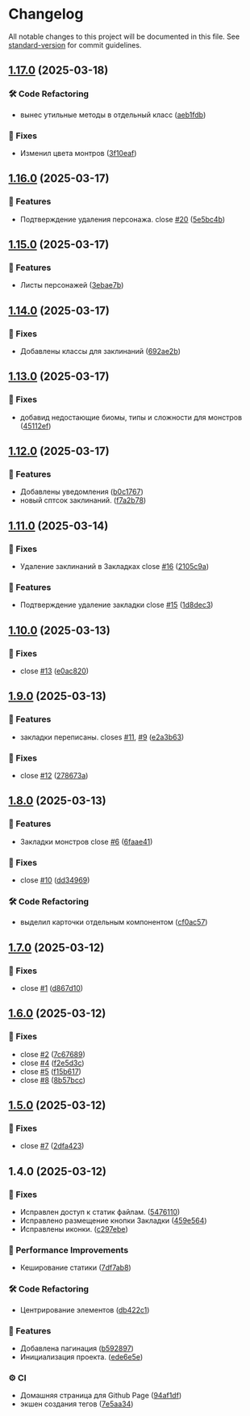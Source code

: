 # Changelog

All notable changes to this project will be documented in this file. See [standard-version](https://github.com/conventional-changelog/standard-version) for commit guidelines.

## [1.17.0](https://github.com/fso13/dnd5e/compare/v1.16.0...v1.17.0) (2025-03-18)


### 🛠️ Code Refactoring

* вынес утильные методы в отдельный класс ([aeb1fdb](https://github.com/fso13/dnd5e/commit/aeb1fdb1cc55e13704c749ed463f469960242b52))


### 🐛 Fixes

* Изменил цвета монтров ([3f10eaf](https://github.com/fso13/dnd5e/commit/3f10eafcb480ec3f3619536495c8860bb45d4fe9))

## [1.16.0](https://github.com/fso13/dnd5e/compare/v1.15.0...v1.16.0) (2025-03-17)


### 🚀 Features

* Подтверждение удаления персонажа. close [#20](https://github.com/fso13/dnd5e/issues/20) ([5e5bc4b](https://github.com/fso13/dnd5e/commit/5e5bc4be48ba8221272f4b2aa7c90f178c4f9a76))

## [1.15.0](https://github.com/fso13/dnd5e/compare/v1.14.0...v1.15.0) (2025-03-17)


### 🚀 Features

* Листы персонажей ([3ebae7b](https://github.com/fso13/dnd5e/commit/3ebae7bd802da50f49df0dcea958584d0ced3aee))

## [1.14.0](https://github.com/fso13/dnd5e/compare/v1.13.0...v1.14.0) (2025-03-17)


### 🐛 Fixes

* Добавлены классы для заклинаний ([692ae2b](https://github.com/fso13/dnd5e/commit/692ae2b5f39f79e998103bd3f677ace156fe0ae4))

## [1.13.0](https://github.com/fso13/dnd5e/compare/v1.12.0...v1.13.0) (2025-03-17)


### 🐛 Fixes

* добавид недостающие биомы, типы и сложности для монстров ([45112ef](https://github.com/fso13/dnd5e/commit/45112effb42688da81d6983f19e5f64f49a43f1a))

## [1.12.0](https://github.com/fso13/dnd5e/compare/v1.11.0...v1.12.0) (2025-03-17)


### 🚀 Features

* Добавлены уведомления ([b0c1767](https://github.com/fso13/dnd5e/commit/b0c1767e109239585e67ca1a3f560b0e21ecb2fa))
* новый сптсок заклинаний. ([f7a2b78](https://github.com/fso13/dnd5e/commit/f7a2b786a00ab267b48eab89d056a5e9f3385e9f))

## [1.11.0](https://github.com/fso13/dnd5e/compare/v1.10.0...v1.11.0) (2025-03-14)


### 🐛 Fixes

* Удаление заклинаний в Закладках close [#16](https://github.com/fso13/dnd5e/issues/16) ([2105c9a](https://github.com/fso13/dnd5e/commit/2105c9aa85589788fd9568a6a0ec125768375877))


### 🚀 Features

*  Подтверждение удаление закладки close [#15](https://github.com/fso13/dnd5e/issues/15) ([1d8dec3](https://github.com/fso13/dnd5e/commit/1d8dec3d103137ad39e4dd61c86e1049fbdcc12f))

## [1.10.0](https://github.com/fso13/dnd5e/compare/v1.9.0...v1.10.0) (2025-03-13)


### 🐛 Fixes

* close [#13](https://github.com/fso13/dnd5e/issues/13) ([e0ac820](https://github.com/fso13/dnd5e/commit/e0ac8208f0474131b7630bbcc046077a4e0c64fd))

## [1.9.0](https://github.com/fso13/dnd5e/compare/v1.8.0...v1.9.0) (2025-03-13)


### 🚀 Features

* закладки переписаны. closes [#11](https://github.com/fso13/dnd5e/issues/11), [#9](https://github.com/fso13/dnd5e/issues/9) ([e2a3b63](https://github.com/fso13/dnd5e/commit/e2a3b637f9bd481dabf679b58463f9b55ae93a09))


### 🐛 Fixes

* close [#12](https://github.com/fso13/dnd5e/issues/12) ([278673a](https://github.com/fso13/dnd5e/commit/278673af5b68bbca111a328ba7a5536e7db9bfc0))

## [1.8.0](https://github.com/fso13/dnd5e/compare/v1.7.0...v1.8.0) (2025-03-13)


### 🚀 Features

* Закладки монстров close [#6](https://github.com/fso13/dnd5e/issues/6) ([6faae41](https://github.com/fso13/dnd5e/commit/6faae418dd90e36a9eb0d11121552e6c1099cb21))


### 🐛 Fixes

* close [#10](https://github.com/fso13/dnd5e/issues/10) ([dd34969](https://github.com/fso13/dnd5e/commit/dd349693490a2af2fabc6695d1cd0aa9a7a201ea))


### 🛠️ Code Refactoring

* выделил карточки отдельным компонентом ([cf0ac57](https://github.com/fso13/dnd5e/commit/cf0ac575e848d3f2799fcbd7be9ac050247b5417))

## [1.7.0](https://github.com/fso13/dnd5e/compare/v1.6.0...v1.7.0) (2025-03-12)


### 🐛 Fixes

* close [#1](https://github.com/fso13/dnd5e/issues/1) ([d867d10](https://github.com/fso13/dnd5e/commit/d867d100fdb7da778b8eb87c29f1bbe54e678fe6))

## [1.6.0](https://github.com/fso13/dnd5e/compare/v1.5.0...v1.6.0) (2025-03-12)


### 🐛 Fixes

* close [#2](https://github.com/fso13/dnd5e/issues/2) ([7c67689](https://github.com/fso13/dnd5e/commit/7c67689b704448639adc6e67537d2597ee997780))
* close [#4](https://github.com/fso13/dnd5e/issues/4) ([f2e5d3c](https://github.com/fso13/dnd5e/commit/f2e5d3cd9081713cbb8c1ae4153de4c0733d936e))
* close [#5](https://github.com/fso13/dnd5e/issues/5) ([f15b617](https://github.com/fso13/dnd5e/commit/f15b61728e7e80bc79c095cd12ff8ae236d14148))
* close [#8](https://github.com/fso13/dnd5e/issues/8) ([8b57bcc](https://github.com/fso13/dnd5e/commit/8b57bcca106d269bee0c5e419d921264a74bfb0f))

## [1.5.0](https://github.com/fso13/dnd5e/compare/v1.4.0...v1.5.0) (2025-03-12)


### 🐛 Fixes

* close [#7](https://github.com/fso13/dnd5e/issues/7) ([2dfa423](https://github.com/fso13/dnd5e/commit/2dfa423f80e3c2041095b0515ab25b76bb10ba59))

## 1.4.0 (2025-03-12)


### 🐛 Fixes

* Исправлен доступ к статик файлам. ([5476110](https://github.com/fso13/dnd5e/commit/547611058e01f5731ea27855d821b9bc9e2a2f74))
* Исправлено размещение кнопки Закладки ([459e564](https://github.com/fso13/dnd5e/commit/459e564a123be67e86280f32011ef0d8c3428df7))
* Исправлены иконки. ([c297ebe](https://github.com/fso13/dnd5e/commit/c297ebe60981b1f158221d6c46b322b8ac3bc81b))


### 🎫 Performance Improvements

* Кеширование статики ([7df7ab8](https://github.com/fso13/dnd5e/commit/7df7ab85f0a236c3ff1ecdd0adec023def3f23a3))


### 🛠️ Code Refactoring

* Центрирование элементов ([db422c1](https://github.com/fso13/dnd5e/commit/db422c121c65285e3f801aae157bcd179a00aa91))


### 🚀 Features

* Добавлена пагинация ([b592897](https://github.com/fso13/dnd5e/commit/b592897fb0e04db274716ad5c94d75b132974b94))
* Инициализация проекта. ([ede6e5e](https://github.com/fso13/dnd5e/commit/ede6e5e3414ff5516f964ad4b30d171048976868))


### ⚙️ CI

* Домашняя страница для Github Page ([94af1df](https://github.com/fso13/dnd5e/commit/94af1dffdcb9a7c9dc5b4b0db1713bb6d5625d77))
* экшен создания тегов ([7e5aa34](https://github.com/fso13/dnd5e/commit/7e5aa347abe4a30fae87a5adaa990a1177edcbe7))
